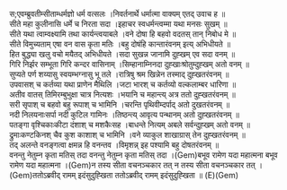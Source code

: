 

  
स;एवम्ब्रुवतीम्सीताम्धर्मज्ञो धर्म वत्सलः ।निवर्तनार्थे धर्मात्मा वाक्यम् एतद् उवाच ह  ॥   
सीते महा कुलीनासि धर्मे च निरता सदा ।इहाचर स्वधर्मन्त्वम्मा यथा मनसः सुखम्  ॥   
सीते यथा त्वाम्वक्ष्यामि तथा कार्यन्त्वयाबले ।वने दोषा हि बहवो वदतस् तान् निबोध मे  ॥   
सीते विमुच्यताम् एषा वन वास कृता मतिः ।बहु दोषंहि कान्तारंवनम् इत्य् अभिधीयते  ॥   
हित बुद्ध्या खलु वचो मयैतद् अभिधीयते ।सदा सुखन्न जानामि दुह्खम् एव सदा वनम्  ॥   
गिरि निर्झर सम्भूता गिरि कन्दर वासिनाम् ।सिम्हानाम्निनदा दुह्खाःश्रोतुम्दुह्खम् अतो वनम्  ॥   
सुप्यते पर्ण शय्यासु स्वयम्भग्नासु भू तले ।रात्रिषु श्रम खिन्नेन तस्माद् दुह्खतरंवनम्  ॥   
उपवासश् च कर्तव्या यथा प्राणेन मैथिलि ।जटा भारश् च कर्तव्यो वल्कलाम्बर धारिणा  ॥   
अतीव वातस् तिमिरम्बुभुक्षा चात्र नित्यशः ।भयानि च महान्त्य् अत्र ततो दुह्खतरंवनम्  ॥   
सरी सृपाश् च बहवो बहु रूपाश् च भामिनि ।चरन्ति पृथिवीम्दर्पाद् अतो दुखतरंवनम्  ॥   
नदी निलयनाःसर्पा नदी कुटिल गामिनः ।तिष्ठन्त्य् आवृत्य पन्थानम् अतो दुह्खतरंवनम्  ॥   
पतङ्गा वृश्चिकाःकीटा दंशाश् च मशकैःसह ।बाधन्ते नित्यम् अबले सर्वन्दुह्खम् अतो वनम्  ॥   
द्रुमाःकण्टकिनश् चैव कुश काशाश् च भामिनि ।वने व्याकुल शाखाग्रास् तेन दुह्खतरंवनम्  ॥   
तद् अलन्ते वनङ्गत्वा क्षमन्न हि वनन्तव ।विमृशन्न् इह पश्यामि बहु दोषतरंवनम्  ॥   
वनन्तु नेतुम्न कृता मतिस् तदा वनन्तु नेतुम्न कृता मतिस् तदा ।(Gem)बभूव रामेण यदा महात्मना बभूव रामेण यदा महात्मना ।(Gem)न तस्य सीता वचनञ्चकार तत् न तस्य सीता वचनञ्चकार तत् ।(Gem)ततोऽब्रवीद् रामम् इदंसुदुह्खिता ततोऽब्रवीद् रामम् इदंसुदुह्खिता  ॥ (E)(Gem)  
